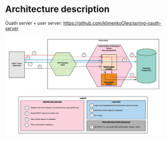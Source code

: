 # Architecture description

Ouath server + user server:  https://github.com/klimenkoOleg/spring-oauth-server



![Architecture](https://github.com/klimenkoOleg/oauth2-kubernetes-project/blob/master/OTUS_Architecture.png?raw=true)
